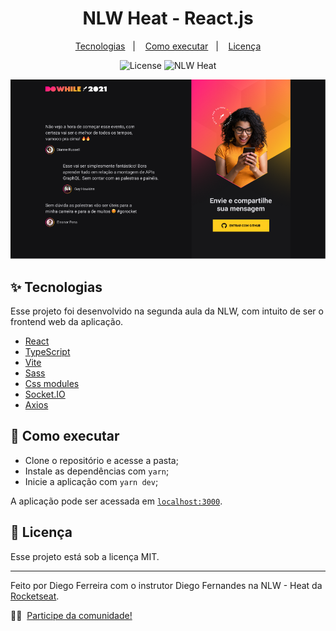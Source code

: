 <h1 align="center">NLW Heat - React.js</h1>

<p align="center">
  <a href="#-tecnologias">Tecnologias</a>&nbsp;&nbsp;&nbsp;|&nbsp;&nbsp;&nbsp;
  <a href="#-como-executar">Como executar</a>&nbsp;&nbsp;&nbsp;|&nbsp;&nbsp;&nbsp;
  <a href="#-licença">Licença</a>
</p>

<p align="center">
  <img alt="License" src="https://img.shields.io/static/v1?label=license&message=MIT&color=8257E5&labelColor=000000">
  <img src="https://img.shields.io/static/v1?label=NLW&message=Heat&color=8257E5&labelColor=000000" alt="NLW Heat" />
</p>

<p align="center">
  <img src="../assets/homeWeb.png" width="550">
</p>

## ✨ Tecnologias

Esse projeto foi desenvolvido na segunda aula da NLW, com intuito de ser o frontend web da aplicação.

- [React](https://reactjs.org/)
- [TypeScript](https://www.typescriptlang.org/)
- [Vite](https://vitejs.dev/)
- [Sass](https://sass-lang.com/)
- [Css modules](https://reactgo.com/react-app-css-modules/)
- [Socket.IO](https://socket.io/)
- [Axios](https://socket.io/)


## 🚀 Como executar


- Clone o repositório e acesse a pasta;
- Instale as dependências com `yarn`;
- Inicie a aplicação com `yarn dev`;

A aplicação pode ser acessada em [`localhost:3000`](http://localhost:3000).

## 📄 Licença

Esse projeto está sob a licença MIT.

---

Feito por Diego Ferreira com o instrutor Diego Fernandes na NLW - Heat da [Rocketseat](https://www.rocketseat.com.br/).

👋🏻 &nbsp;[Participe da comunidade!](https://discordapp.com/invite/gCRAFhc)